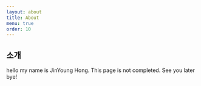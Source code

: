 ```yaml
---
layout: about
title: About
menu: true
order: 10
---
```


## 소개

hello my name is JinYoung Hong.
This page is not completed.
See you later bye!